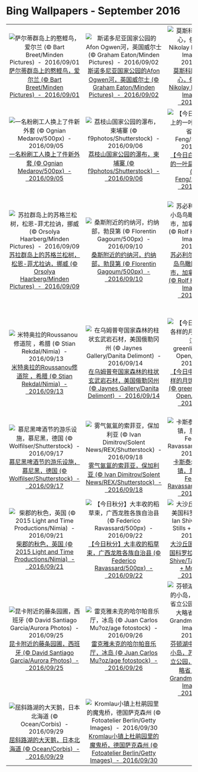 # Bing Wallpapers - September 2016

| | | | |
|:-------------------------:|:-------------------------:|:-------------------------:|:-------------------------:|
| ![萨尔蒂群岛上的憨鲣鸟，爱尔兰 (© Bart Breet/Minden Pictures)  -  2016/09/01](https://bing.ee123.net/img/cn/fhd/2016/09/01.jpg)[萨尔蒂群岛上的憨鲣鸟，爱尔兰 (© Bart Breet/Minden Pictures)  -  2016/09/01](https://bing.ee123.net/img/cn/fhd/2016/09/01.jpg) | ![斯诺多尼亚国家公园的Afon Ogwen河，英国威尔士 (© Graham Eaton/Minden Pictures)  -  2016/09/02](https://bing.ee123.net/img/cn/fhd/2016/09/02.jpg)[斯诺多尼亚国家公园的Afon Ogwen河，英国威尔士 (© Graham Eaton/Minden Pictures)  -  2016/09/02](https://bing.ee123.net/img/cn/fhd/2016/09/02.jpg) | ![莫斯科国际商务中心，俄罗斯 (© Nikolay Rykov/Getty Images)  -  2016/09/03](https://bing.ee123.net/img/cn/fhd/2016/09/03.jpg)[莫斯科国际商务中心，俄罗斯 (© Nikolay Rykov/Getty Images)  -  2016/09/03](https://bing.ee123.net/img/cn/fhd/2016/09/03.jpg) | ![楚加奇国家森林的波蒂奇湖，阿拉斯加州 (© Ron Niebrugge/Alamy)  -  2016/09/04](https://bing.ee123.net/img/cn/fhd/2016/09/04.jpg)[楚加奇国家森林的波蒂奇湖，阿拉斯加州 (© Ron Niebrugge/Alamy)  -  2016/09/04](https://bing.ee123.net/img/cn/fhd/2016/09/04.jpg) |
| ![一名粉刷工人换上了件新外套 (© Ognian Medarov/500px)  -  2016/09/05](https://bing.ee123.net/img/cn/fhd/2016/09/05.jpg)[一名粉刷工人换上了件新外套 (© Ognian Medarov/500px)  -  2016/09/05](https://bing.ee123.net/img/cn/fhd/2016/09/05.jpg) | ![荔枝山国家公园的瀑布，柬埔寨 (© f9photos/Shutterstock)  -  2016/09/06](https://bing.ee123.net/img/cn/fhd/2016/09/06.jpg)[荔枝山国家公园的瀑布，柬埔寨 (© f9photos/Shutterstock)  -  2016/09/06](https://bing.ee123.net/img/cn/fhd/2016/09/06.jpg) | ![【今日白露】东江上的一叶扁舟，广东省 (© Li Feng/500px)  -  2016/09/07](https://bing.ee123.net/img/cn/fhd/2016/09/07.jpg)[【今日白露】东江上的一叶扁舟，广东省 (© Li Feng/500px)  -  2016/09/07](https://bing.ee123.net/img/cn/fhd/2016/09/07.jpg) | ![斯德哥尔摩公共图书馆，瑞典斯德哥尔摩 (© Gallery Stock)  -  2016/09/08](https://bing.ee123.net/img/cn/fhd/2016/09/08.jpg)[斯德哥尔摩公共图书馆，瑞典斯德哥尔摩 (© Gallery Stock)  -  2016/09/08](https://bing.ee123.net/img/cn/fhd/2016/09/08.jpg) |
| ![苏拉群岛上的苏格兰松树，松恩-菲尤拉讷，挪威 (© Orsolya Haarberg/Minden Pictures)  -  2016/09/09](https://bing.ee123.net/img/cn/fhd/2016/09/09.jpg)[苏拉群岛上的苏格兰松树，松恩-菲尤拉讷，挪威 (© Orsolya Haarberg/Minden Pictures)  -  2016/09/09](https://bing.ee123.net/img/cn/fhd/2016/09/09.jpg) | ![桑斯附近的约纳河，约纳部，勃艮第 (© Florentin Gagoum/500px)  -  2016/09/10](https://bing.ee123.net/img/cn/fhd/2016/09/10.jpg)[桑斯附近的约纳河，约纳部，勃艮第 (© Florentin Gagoum/500px)  -  2016/09/10](https://bing.ee123.net/img/cn/fhd/2016/09/10.jpg) | ![苏必利尔湖的岩石小岛鸟瞰图，桑德贝市，加拿大安大略省 (© Rolf Hicker/Getty Images)  -  2016/09/11](https://bing.ee123.net/img/cn/fhd/2016/09/11.jpg)[苏必利尔湖的岩石小岛鸟瞰图，桑德贝市，加拿大安大略省 (© Rolf Hicker/Getty Images)  -  2016/09/11](https://bing.ee123.net/img/cn/fhd/2016/09/11.jpg) | ![金贝湾的一群剃刀鱼略过红色海鞭的枝杈，新不列颠岛，巴布亚新几内亚 (© David Doubilet/Getty Images)  -  2016/09/12](https://bing.ee123.net/img/cn/fhd/2016/09/12.jpg)[金贝湾的一群剃刀鱼略过红色海鞭的枝杈，新不列颠岛，巴布亚新几内亚 (© David Doubilet/Getty Images)  -  2016/09/12](https://bing.ee123.net/img/cn/fhd/2016/09/12.jpg) |
| ![米特奥拉的Roussanou修道院 ，希腊 (© Stian Rekdal/Nimia)  -  2016/09/13](https://bing.ee123.net/img/cn/fhd/2016/09/13.jpg)[米特奥拉的Roussanou修道院 ，希腊 (© Stian Rekdal/Nimia)  -  2016/09/13](https://bing.ee123.net/img/cn/fhd/2016/09/13.jpg) | ![在乌姆普夸国家森林的柱状玄武岩石材，美国俄勒冈州 (© Jaynes Gallery/Danita Delimont)  -  2016/09/14](https://bing.ee123.net/img/cn/fhd/2016/09/14.jpg)[在乌姆普夸国家森林的柱状玄武岩石材，美国俄勒冈州 (© Jaynes Gallery/Danita Delimont)  -  2016/09/14](https://bing.ee123.net/img/cn/fhd/2016/09/14.jpg) | ![【今日中秋】各式各样的月饼模具，浙江 (© greenlin/Moment Open/Getty)  -  2016/09/15](https://bing.ee123.net/img/cn/fhd/2016/09/15.jpg)[【今日中秋】各式各样的月饼模具，浙江 (© greenlin/Moment Open/Getty)  -  2016/09/15](https://bing.ee123.net/img/cn/fhd/2016/09/15.jpg) | ![Webb教堂公园里一个建筑的室内吊顶，达拉斯，德克萨斯州 (© ARCHPHOTO/Gallery Stock)  -  2016/09/16](https://bing.ee123.net/img/cn/fhd/2016/09/16.jpg)[Webb教堂公园里一个建筑的室内吊顶，达拉斯，德克萨斯州 (© ARCHPHOTO/Gallery Stock)  -  2016/09/16](https://bing.ee123.net/img/cn/fhd/2016/09/16.jpg) |
| ![慕尼黑啤酒节的游乐设施，慕尼黑，德国 (© Wolfilser/Shutterstock)  -  2016/09/17](https://bing.ee123.net/img/cn/fhd/2016/09/17.jpg)[慕尼黑啤酒节的游乐设施，慕尼黑，德国 (© Wolfilser/Shutterstock)  -  2016/09/17](https://bing.ee123.net/img/cn/fhd/2016/09/17.jpg) | ![雾气氤氲的索菲亚，保加利亚 (© Ivan Dimitrov/Solent News/REX/Shutterstock)  -  2016/09/18](https://bing.ee123.net/img/cn/fhd/2016/09/18.jpg)[雾气氤氲的索菲亚，保加利亚 (© Ivan Dimitrov/Solent News/REX/Shutterstock)  -  2016/09/18](https://bing.ee123.net/img/cn/fhd/2016/09/18.jpg) | ![卡斯泰尔梅扎诺小镇，意大利 (© Federico Ravassard/500px)  -  2016/09/19](https://bing.ee123.net/img/cn/fhd/2016/09/19.jpg)[卡斯泰尔梅扎诺小镇，意大利 (© Federico Ravassard/500px)  -  2016/09/19](https://bing.ee123.net/img/cn/fhd/2016/09/19.jpg) | ![拉达克，印度 (© Nutthavood Punpeng/500px)  -  2016/09/20](https://bing.ee123.net/img/cn/fhd/2016/09/20.jpg)[拉达克，印度 (© Nutthavood Punpeng/500px)  -  2016/09/20](https://bing.ee123.net/img/cn/fhd/2016/09/20.jpg) |
| ![柴郡的秋色，英国  (© 2015 Light and Time Productions/Nimia)  -  2016/09/21](https://bing.ee123.net/img/cn/fhd/2016/09/21.jpg)[柴郡的秋色，英国  (© 2015 Light and Time Productions/Nimia)  -  2016/09/21](https://bing.ee123.net/img/cn/fhd/2016/09/21.jpg) | ![【今日秋分】大丰收的稻草束，广西龙胜各族自治县 (© Federico Ravassard/500px)  -  2016/09/22](https://bing.ee123.net/img/cn/fhd/2016/09/22.jpg)[【今日秋分】大丰收的稻草束，广西龙胜各族自治县 (© Federico Ravassard/500px)  -  2016/09/22](https://bing.ee123.net/img/cn/fhd/2016/09/22.jpg) | ![大沙丘国家公园，美国科罗拉多州 (© Ian Shive/Tandem Stills + Motion)  -  2016/09/23](https://bing.ee123.net/img/cn/fhd/2016/09/23.jpg)[大沙丘国家公园，美国科罗拉多州 (© Ian Shive/Tandem Stills + Motion)  -  2016/09/23](https://bing.ee123.net/img/cn/fhd/2016/09/23.jpg) | ![高高草丛里的棕色欧洲野兔  (© Jackie Bale/Getty Images)  -  2016/09/24](https://bing.ee123.net/img/cn/fhd/2016/09/24.jpg)[高高草丛里的棕色欧洲野兔  (© Jackie Bale/Getty Images)  -  2016/09/24](https://bing.ee123.net/img/cn/fhd/2016/09/24.jpg) |
| ![昆卡附近的藤条园圃，西班牙 (© David Santiago Garcia/Aurora Photos)  -  2016/09/25](https://bing.ee123.net/img/cn/fhd/2016/09/25.jpg)[昆卡附近的藤条园圃，西班牙 (© David Santiago Garcia/Aurora Photos)  -  2016/09/25](https://bing.ee123.net/img/cn/fhd/2016/09/25.jpg) | ![雷克雅未克的哈尔帕音乐厅，冰岛 (© Juan Carlos Mu?oz/age fotostock)  -  2016/09/26](https://bing.ee123.net/img/cn/fhd/2016/09/26.jpg)[雷克雅未克的哈尔帕音乐厅，冰岛 (© Juan Carlos Mu?oz/age fotostock)  -  2016/09/26](https://bing.ee123.net/img/cn/fhd/2016/09/26.jpg) | ![芬顿湖中雨雾缭绕的小岛，苏必利尔湖省立公园，加拿大安大略省 (© Mike Grandmaison/Getty Images)  -  2016/09/27](https://bing.ee123.net/img/cn/fhd/2016/09/27.jpg)[芬顿湖中雨雾缭绕的小岛，苏必利尔湖省立公园，加拿大安大略省 (© Mike Grandmaison/Getty Images)  -  2016/09/27](https://bing.ee123.net/img/cn/fhd/2016/09/27.jpg) | ![旺图山上空的云雾，法国 (© Drone Under/Nimia)  -  2016/09/28](https://bing.ee123.net/img/cn/fhd/2016/09/28.jpg)[旺图山上空的云雾，法国 (© Drone Under/Nimia)  -  2016/09/28](https://bing.ee123.net/img/cn/fhd/2016/09/28.jpg) |
| ![屈斜路湖的大天鹅，日本北海道 (© Ocean/Corbis)  -  2016/09/29](https://bing.ee123.net/img/cn/fhd/2016/09/29.jpg)[屈斜路湖的大天鹅，日本北海道 (© Ocean/Corbis)  -  2016/09/29](https://bing.ee123.net/img/cn/fhd/2016/09/29.jpg) | ![Kromlau小镇上杜鹃园里的魔鬼桥，德国萨克森州 (© Fotoatelier Berlin/Getty Images)  -  2016/09/30](https://bing.ee123.net/img/cn/fhd/2016/09/30.jpg)[Kromlau小镇上杜鹃园里的魔鬼桥，德国萨克森州 (© Fotoatelier Berlin/Getty Images)  -  2016/09/30](https://bing.ee123.net/img/cn/fhd/2016/09/30.jpg) |  |  |
